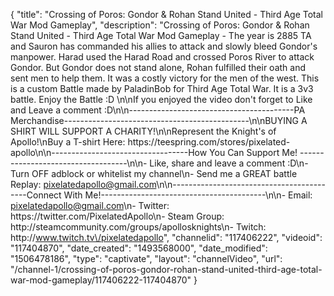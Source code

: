 {
    "title": "Crossing of Poros: Gondor & Rohan Stand United - Third Age Total War Mod Gameplay",
    "description": "Crossing of Poros: Gondor & Rohan Stand United - Third Age Total War Mod Gameplay - The year is 2885 TA and Sauron has commanded his allies to attack and slowly bleed Gondor's manpower.  Harad used the Harad Road and crossed Poros River to attack Gondor.  But Gondor does not stand alone, Rohan fulfilled their oath and sent men to help them.  It was a costly victory for the men of the west.  This is a custom Battle made by PaladinBob for Third Age Total War.  It is a 3v3 battle.  Enjoy the Battle :D   \n\nIf you enjoyed the video don't forget to Like and Leave a comment :D\n\n-----------------------------------------PA Merchandise----------------------------------------------\n\nBUYING A SHIRT WILL SUPPORT A CHARITY!\n\nRepresent the Knight's of Apollo!\nBuy a T-shirt Here: https:\/\/teespring.com\/stores\/pixelated-apollo\n\n----------------------------------How You Can Support Me! -----------------------------------\n\n- Like, share and leave a comment :D\n- Turn OFF adblock or whitelist my channel\n- Send me a GREAT battle Replay: pixelatedapollo@gmail.com\n\n------------------------------------------Connect With Me!-----------------------------------------\n\n- Email: pixelatedapollo@gmail.com\n- Twitter: https:\/\/twitter.com\/PixelatedApollo\n- Steam Group:  http:\/\/steamcommunity.com\/groups\/apollosknights\n- Twitch: http:\/\/www.twitch.tv\/pixelatedapollo",
    "channelid": "117406222",
    "videoid": "117404870",
    "date_created": "1493568000",
    "date_modified": "1506478186",
    "type": "captivate",
    "layout": "channelVideo",
    "url": "\/channel-1\/crossing-of-poros-gondor-rohan-stand-united-third-age-total-war-mod-gameplay\/117406222-117404870"
}